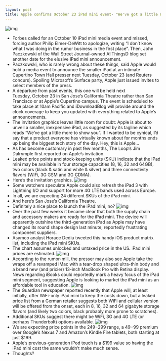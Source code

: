 ```yaml
---
layout: post
title: Apple confirms October 23 iPad mini event- "We've got a little more to show you"
---
```

![img](http://media.idownloadblog.com/wp-content/uploads/2012/10/iPad-mini-Martin-Hajek-013.jpg)
* Forbes called for an October 10 iPad mini media event and missed, forcing author Philip Elmer-DeWitt to apologize, writing “I don’t know what I was doing in the rumor business in the first place”. Then, John Paczkowski of the Wall Street Journal-owned AllThingsD blog set another date for the elusive iPad mini announcement.
* Paczkowski, who is rarely wrong about these things, said Apple would hold a media event to announce the smaller iPad at an intimate Cupertino Town Hall presser next Tuesday, October 23 (and Reuters concurs). Spoiling Microsoft’s Surface party, Apple just issued invites to select members of the press.
* A departure from past events, this one will be held next Tuesday, October 23 in San Jose’s California Theatre rather than San Francisco or at Apple’s Cupertino campus. The event is scheduled to take place at 10am Pacific and iDownloadBlog will provide around the clock coverage to keep you updated with everything related to Apple’s announcements.
* The invitation graphics leaves little room for doubt: Apple is about to unveil a smaller, inexpensive iPad, as suggested by its tagline which reads “We’ve got a little more to show you”. If I wanted to be cynical, I’d say that a product everyone has virtually known about for months ends up being the biggest tech story of the day. Hey, this is Apple…
* As has become customary in past few months, The Loop‘s Jim Dalrymple first reported on Apple’s invitation.
* Leaked price points and stock-keeping units (SKU) indicate that the iPad mini may be available in four storage capacities (8, 16, 32 and 64GB), two colors (black & satin and white & silver) and three connectivity flavors (WiFi, 3G GSM and 3G CDMA).
* Here’s the invitation graphics.
![img](http://media.idownloadblog.com/wp-content/uploads/2012/10/Apple-20121023-event.jpg)
* Some watchers speculate Apple could also refresh the iPad 3 with Lightning I/O and support for more 4G LTE bands used across Europe.
* In all, we are expecting 24 different SKUs of the iPad mini.
* And here’s San Jose’s California Theatre.
* Definitely a nice place to launch the iPad mini, no?
![img](http://media.idownloadblog.com/wp-content/uploads/2012/10/San-Jose-California-Theatre.jpg)
* Over the past few weeks it became clear that both the supply chain and accessory makers are ready for the iPad mini. The device will apparently outshine the third-generation iPad as Apple may have changed its round shape design last minute, reportedly frustrating component suppliers.
* Asymco analyst Horace Dediu tweeted this handy iOS product matrix list, including the iPad mini SKUs.
* The chart assumes unlocked and untaxed price in the US. iPad mini prices are estimated.
![img](http://media.idownloadblog.com/wp-content/uploads/2012/10/iOS-device-matrix-iPad-mini-included.png)
* According to the rumor-mill, the presser may also see Apple take the wraps off a revamped iMac with a tear-drop shaped ultra-thin body and a brand new (and pricier) 13-inch MacBook Pro with Retina display. News regarding iBooks could reportedly mark a heavy focus of the iPad mini segment, suggesting Apple is looking to market the iPad mini as an affordable tool in education.
![img](http://media.idownloadblog.com/wp-content/uploads/2012/10/iPad-mini-Martin-Hajek-001.jpg)
* The Guardian newspaper reported recently that Apple will, at least initially, offer WiFi-only iPad mini to keep the costs down, but a leaked price list from a German retailer suggests both WiFi and cellular version will be offered from the onset, each in 8, 16, 32 and 64 gigabyte storage flavors (and likely two colors, black probably more prone to scratches).
* Additional SKUs suggest there might be WiFi, 3G and 4G LTE (or perhaps Thunderbolt) options available.
![img](http://media.idownloadblog.com/wp-content/uploads/2012/10/iPad-mini-Martin-Hajek-008.jpg)
* We are expecting price points in the $249-$299 range, a $49-$99 premium over Google’s Nexus 7 and Amazon’s Kindle Fire tablets, both starting at just $199.
* Apple’s previous-generation iPod touch is a $199 value so having the iPad mini cost the same wouldn’t make much sense.
* Thoughts?

